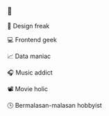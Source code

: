 ### 👋

<!--
**bagustambunan/bagustambunan** is a ✨ _special_ ✨ repository because its `README.md` (this file) appears on your GitHub profile.

Here are some ideas to get you started:

- 🔭 I’m currently working on ...
- 🌱 I’m currently learning ...
- 👯 I’m looking to collaborate on ...
- 🤔 I’m looking for help with ...
- 💬 Ask me about ...
- 📫 How to reach me: ...
- 😄 Pronouns: ...
- ⚡ Fun fact: ...
-->

🎨 Design freak
<br>

💻 Frontend geek
<br>

📈 Data maniac
<br>

🎧 Music addict
<br>

📽 Movie holic
<br>

🕓 Bermalasan-malasan hobbyist
<br>
